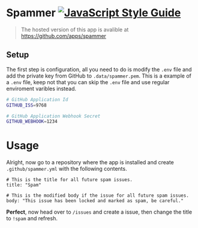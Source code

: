 # Spammer [![JavaScript Style Guide](https://img.shields.io/badge/code_style-standard-brightgreen.svg)](https://standardjs.com)
> The hosted version of this app is avalible at https://github.com/apps/spammer
## Setup
The first step is configuration, all you need to do is modify the `.env` file and add the private key from GitHub to `.data/spammer.pem`. This is a example of a `.env` file, keep not that you can skip the `.env` file and use regular enviroment varibles instead.
```bash
# GitHub Application Id
GITHUB_ISS=9768

# GitHub Application Webhook Secret
GITHUB_WEBHOOK=1234
```

# Usage
Alright, now go to a repository where the app is installed and create `.github/spammer.yml` with the following contents.
```
# This is the title for all future spam issues.
title: "Spam"

# This is the modified body if the issue for all future spam issues.
body: "This issue has been locked and marked as spam, be careful."
```
**Perfect**, now head over to `/issues` and create a issue, then change the title to `!spam` and refresh.